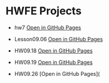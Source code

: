 # HWFE Projects
 
- hw7 [Open in GitHub Pages](https://vovel1987.github.io/TelRan/hw7/)
- Lesson09.06 [Open in GitHub Pages](https://vovel1987.github.io/TelRan/Lesson09.06/)
- HW09.18 [Open in GitHub Pages](https://vovel1987.github.io/TelRan/HW09.18/)

- HW09.19 [Open in GitHub Pages](https://vovel1987.github.io/TelRan/HW09.19/)

- HW09.26 [Open in GitHub Pages](


